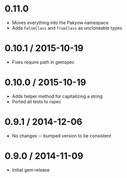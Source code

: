 # 0.11.0

  * Moves everything into the Pakyow namespace
  * Adds `FalseClass` and `TrueClass` as uncloneable types

# 0.10.1  / 2015-10-19

  * Fixes require path in gemspec

# 0.10.0 / 2015-10-19

  * Adds helper method for capitalizing a string
  * Ported all tests to rspec

# 0.9.1 / 2014-12-06

  * No changes -- bumped version to be consistent

# 0.9.0 / 2014-11-09

 * Initial gem release
